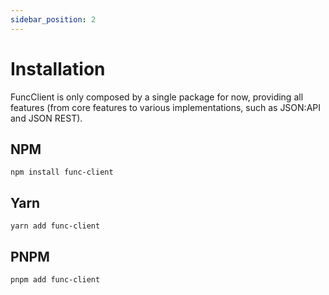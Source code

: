 ```yaml
---
sidebar_position: 2
---
```


# Installation

FuncClient is only composed by a single package for now, providing all features
(from core features to various implementations, such as JSON:API and JSON REST).

## NPM

```shell
npm install func-client
```

## Yarn

```shell
yarn add func-client
```

## PNPM

```shell
pnpm add func-client
```
